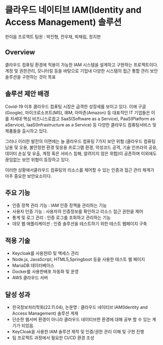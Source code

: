 
# 클라우드 네이티브 IAM(Identity and Access Management) 솔루션

한이음 프로젝트 
팀원 : 박진형, 전우재, 박채림, 정지현  


## Overview
클라우드 컴퓨팅 환경에 적용이 가능한 IAM 시스템을 설계하고 구현하는 프로젝트이다. 계정 및 권한관리, 모니터링 등을 바탕으로 기업내 다양한 시스템의 접근 통합 관리 보안 솔루션을 구현하는 것이 목표

## 솔루션 제안 배경
 Covid-19 이후 클라우드 컴퓨팅 시장은 급격한 성장세를 보이고 있다. 이에 구글(Google), 마이크로소프트(MS), IBM, 아마존(Amazon) 등 대표적인 IT 기업들은 이를 차세대 핵심 비즈니스로꼽고 SaaS(Software as a Service), PaaS(Platform as aService), IaaS(Infrastructure as a Service) 등 다양한 클라우드 컴퓨팅서비스 및 제품들을 출시하고 있다.

그러나 이러한 발전의 이면에는 늘 클라우드 컴퓨팅 7가지 보안 위협 (클라우드 컴퓨팅 남용 및 오용, 불안정한 환경 및응용 프로그램 환경, 악성코드 공격, 기술 인프라의 공유, 데이터 손실 및 유출, 계정 혹은 서비스 침해, 알려지지 않은 위험)이 공존하며 이외에도 끊임없는 보안 위협이 등장하고 있다.

이러한 상황에서클라우드 컴퓨팅의 리소스를 제어할 수 있는 인증과 접근 관리 체계가 아주 중요한 보안요소이다.

## 주요 기능
+ 인증 정책 관리 기능 : IAM 인증 정책을 관리하는 기능
+ 사용자 인증 기능 : 사용자의 인증정보를 확인하고 리소스 접근 권한을 제어
+ 통계 및 로그 관리 : 인증 로그를 조회하고 관리하는 기능
+ 데모 웹 애플리케이션 : 인증 솔루션을 테스트하기 위한 테스트 웹페이지 구축


## 적용 기술
 + Keycloak를 사용한ID 및 액세스 관리
 + Node.js, JavaScript, HTML5,Springboot 등을 사용한 테스트 웹 페이지
 + MariaDB 데이터베이스
 + Docker를 사용한배포 자동화 및 운영
 + AWS 클라우드 서버


## 달성 성과
 + 한국정보처리학회(22.11.04), 논문명 : 클라우드 네이티브 IAM(Identity and Access Management) 솔루션 게재   
 + 단순한 웹서버 환경이 아니라 클라우드 네이티브한 환경에 대해 공부 할 수 있는 계기가 되었음.
 + KeyCloak을 사용한 IAM 솔루션 제작 및 인증/권한 관리 이해 및 구현 진행
 + 팀 프로젝트 과정에서 필요한 CI/CD 환경 조성
